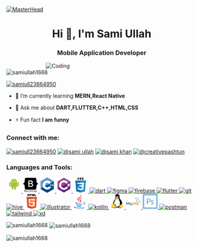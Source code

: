 [![MasterHead](https://blogger.googleusercontent.com/img/b/R29vZ2xl/AVvXsEj3sz_QkOFvhKBlyJDWbHbCPDtaPcBVUYXza7Ja548AyfJXNfEfl-PS_8hjhn23d89VI8Ga2qHSfiRqQkDtGEw85lqN3_nnmJSqQF9cyhwXTT8ww08_Gs2C4JlEcR6hSAHHIjJjjg0pQ113meQZaamguoTmLvbySZPlJCc2AeMTb8qEn5dkhZGAt5Qf/w971-h388/githubfinalbanner.gif)](https://flutterresources.blogspot.com/2023/01/dart-complete-road-map-day-1-to-day-20.html)
<h1 align="center">Hi 👋, I'm Sami Ullah</h1>
<h3 align="center">Mobile Application Developer</h3>
<img align="right" alt="Coding" width="400" src="https://media4.giphy.com/media/L1R1tvI9svkIWwpVYr/giphy.gif?cid=ecf05e474h6eg6sqgr34om0tum5y9x94vx9sg2p2vncb5c5k&rid=giphy.gif&ct=g">
<p align="left"> <img src="https://komarev.com/ghpvc/?username=samiullah1668&label=Profile%20views&color=0e75b6&style=flat" alt="samiullah1668" /> </p>

<p align="left"> <a href="https://twitter.com/samiull23664950" target="blank"><img src="https://img.shields.io/twitter/follow/samiull23664950?logo=twitter&style=for-the-badge" alt="samiull23664950" /></a> </p>

- 🌱 I’m currently learning **MERN,React Native**

- 💬 Ask me about **DART,FLUTTER,C++,HTML,CSS**

- ⚡ Fun fact **I am funny**

<h3 align="left">Connect with me:</h3>
<p align="left">
<a href="https://twitter.com/samiull23664950" target="blank"><img align="center" src="https://raw.githubusercontent.com/rahuldkjain/github-profile-readme-generator/master/src/images/icons/Social/twitter.svg" alt="samiull23664950" height="30" width="40" /></a>
<a href="https://www.linkedin.com/in/sami-ullah-91304221a/" target="blank"><img align="center" src="https://raw.githubusercontent.com/rahuldkjain/github-profile-readme-generator/master/src/images/icons/Social/linked-in-alt.svg" alt="@sami ullah" height="30" width="40" /></a>
<a href="https://www.facebook.com/sami01khan" target="blank"><img align="center" src="https://raw.githubusercontent.com/rahuldkjain/github-profile-readme-generator/master/src/images/icons/Social/facebook.svg" alt="@sami khan" height="30" width="40" /></a>
<a href="https://instagram.com/creativepashtun/" target="blank"><img align="center" src="https://raw.githubusercontent.com/rahuldkjain/github-profile-readme-generator/master/src/images/icons/Social/instagram.svg" alt="@creativepashtun" height="30" width="40" /></a>
</p>

<h3 align="left">Languages and Tools:</h3>
<p align="left"> <a href="https://developer.android.com" target="_blank" rel="noreferrer"> <img src="https://raw.githubusercontent.com/devicons/devicon/master/icons/android/android-original-wordmark.svg" alt="android" width="40" height="40"/> </a> <a href="https://getbootstrap.com" target="_blank" rel="noreferrer"> <img src="https://raw.githubusercontent.com/devicons/devicon/master/icons/bootstrap/bootstrap-plain-wordmark.svg" alt="bootstrap" width="40" height="40"/> </a> <a href="https://www.w3schools.com/cpp/" target="_blank" rel="noreferrer"> <img src="https://raw.githubusercontent.com/devicons/devicon/master/icons/cplusplus/cplusplus-original.svg" alt="cplusplus" width="40" height="40"/> </a> <a href="https://www.w3schools.com/cs/" target="_blank" rel="noreferrer"> <img src="https://raw.githubusercontent.com/devicons/devicon/master/icons/csharp/csharp-original.svg" alt="csharp" width="40" height="40"/> </a> <a href="https://www.w3schools.com/css/" target="_blank" rel="noreferrer"> <img src="https://raw.githubusercontent.com/devicons/devicon/master/icons/css3/css3-original-wordmark.svg" alt="css3" width="40" height="40"/> </a> <a href="https://dart.dev" target="_blank" rel="noreferrer"> <img src="https://www.vectorlogo.zone/logos/dartlang/dartlang-icon.svg" alt="dart" width="40" height="40"/> </a> <a href="https://www.figma.com/" target="_blank" rel="noreferrer"> <img src="https://www.vectorlogo.zone/logos/figma/figma-icon.svg" alt="figma" width="40" height="40"/> </a> <a href="https://firebase.google.com/" target="_blank" rel="noreferrer"> <img src="https://www.vectorlogo.zone/logos/firebase/firebase-icon.svg" alt="firebase" width="40" height="40"/> </a> <a href="https://flutter.dev" target="_blank" rel="noreferrer"> <img src="https://www.vectorlogo.zone/logos/flutterio/flutterio-icon.svg" alt="flutter" width="40" height="40"/> </a> <a href="https://git-scm.com/" target="_blank" rel="noreferrer"> <img src="https://www.vectorlogo.zone/logos/git-scm/git-scm-icon.svg" alt="git" width="40" height="40"/> </a> <a href="https://hive.apache.org/" target="_blank" rel="noreferrer"> <img src="https://www.vectorlogo.zone/logos/apache_hive/apache_hive-icon.svg" alt="hive" width="40" height="40"/> </a> <a href="https://www.w3.org/html/" target="_blank" rel="noreferrer"> <img src="https://raw.githubusercontent.com/devicons/devicon/master/icons/html5/html5-original-wordmark.svg" alt="html5" width="40" height="40"/> </a> <a href="https://www.adobe.com/in/products/illustrator.html" target="_blank" rel="noreferrer"> <img src="https://www.vectorlogo.zone/logos/adobe_illustrator/adobe_illustrator-icon.svg" alt="illustrator" width="40" height="40"/> </a> <a href="https://www.java.com" target="_blank" rel="noreferrer"> <img src="https://raw.githubusercontent.com/devicons/devicon/master/icons/java/java-original.svg" alt="java" width="40" height="40"/> </a> <a href="https://kotlinlang.org" target="_blank" rel="noreferrer"> <img src="https://www.vectorlogo.zone/logos/kotlinlang/kotlinlang-icon.svg" alt="kotlin" width="40" height="40"/> </a> <a href="https://www.linux.org/" target="_blank" rel="noreferrer"> <img src="https://raw.githubusercontent.com/devicons/devicon/master/icons/linux/linux-original.svg" alt="linux" width="40" height="40"/> </a> <a href="https://www.mysql.com/" target="_blank" rel="noreferrer"> <img src="https://raw.githubusercontent.com/devicons/devicon/master/icons/mysql/mysql-original-wordmark.svg" alt="mysql" width="40" height="40"/> </a> <a href="https://www.photoshop.com/en" target="_blank" rel="noreferrer"> <img src="https://raw.githubusercontent.com/devicons/devicon/master/icons/photoshop/photoshop-line.svg" alt="photoshop" width="40" height="40"/> </a> <a href="https://postman.com" target="_blank" rel="noreferrer"> <img src="https://www.vectorlogo.zone/logos/getpostman/getpostman-icon.svg" alt="postman" width="40" height="40"/> </a> <a href="https://tailwindcss.com/" target="_blank" rel="noreferrer"> <img src="https://www.vectorlogo.zone/logos/tailwindcss/tailwindcss-icon.svg" alt="tailwind" width="40" height="40"/> </a> <a href="https://www.adobe.com/products/xd.html" target="_blank" rel="noreferrer"> <img src="https://cdn.worldvectorlogo.com/logos/adobe-xd.svg" alt="xd" width="40" height="40"/> </a> </p>

<p><img align="left" src="https://github-readme-stats.vercel.app/api/top-langs?username=samiullah1668&show_icons=true&locale=en&layout=compact" alt="samiullah1668" /></p>

<p>&nbsp;<img align="center" src="https://github-readme-stats.vercel.app/api?username=samiullah1668&show_icons=true&locale=en" alt="samiullah1668" /></p>

<p><img align="center" src="https://github-readme-streak-stats.herokuapp.com/?user=samiullah1668&" alt="samiullah1668" /></p>

